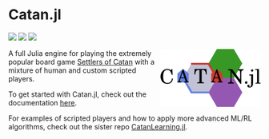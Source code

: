 # Catan.jl 

[![][docs-img]][docs-url] [![][license-img]][license-url] [![][ci-img]][ci-url]


[docs-img]: https://img.shields.io/badge/docs-stable-blue.svg
[docs-url]: https://bkaperick.github.io/Catan.jl/stable/

[license-img]: https://img.shields.io/badge/License-MIT-green
[license-url]: https://github.com/bkaperick/Catan.jl/blob/master/LICENSE.md

[ci-img]: https://github.com/Bkaperick/Catan.jl/actions/workflows/ci.yaml/badge.svg
[ci-url]: https://github.com/Bkaperick/Catan.jl/actions?query=workflow%3ACI+branch%3Amaster

<img src="https://github.com/BKaperick/Catan.jl/blob/master/logos/cleaned_logo.svg" data-canonical-src="https://github.com/BKaperick/Catan.jl/blob/master/logos/cleaned_logo.svg" width="200" align="right" />

A full Julia engine for playing the extremely popular board game [Settlers of Catan](https://www.catan.com/) with a mixture of human and custom scripted players.

To get started with Catan.jl, check out the documentation [here](https://bkaperick.github.io/Catan.jl/).

 For examples of scripted players and how to apply more advanced ML/RL algorithms, check out the sister repo [CatanLearning.jl](https://github.com/BKaperick/CatanLearning.jl/).

